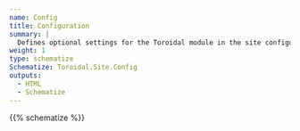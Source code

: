 ```yaml
---
name: Config
title: Configuration
summary: |
  Defines optional settings for the Toroidal module in the site configuration.
weight: 1
type: schematize
Schematize: Toroidal.Site.Config
outputs:
  - HTML
  - Schematize
---
```


{{% schematize %}}
